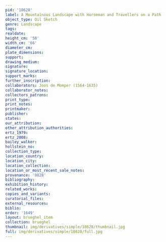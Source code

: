 ```yaml
---
pid: '18628'
label: A Mountainous Landscape with Horseman and Travellers on a Path
object_type: Oil Sketch
genre: Landscape
tags: 
realdate: 
height_cm: '58'
width_cm: '66'
diameter_cm: 
plate_dimensions: 
support: 
drawing_medium: 
signature: 
signature_location: 
support_marks: 
further_inscription: 
collaborators: Joos de Momper (1564-1635)
collaborator_notes: 
collectors_patrons: 
print_type: 
print_notes: 
printmaker: 
publisher: 
states: 
our_attribution: 
other_attribution_authorities: 
ertz_1979: 
ertz_2008: 
bailey_walker: 
hollstein_no: 
collection_type: 
location_country: 
location_city: 
location_collection: 
location_or_most_recent_sale_notes: 
provenance: '9828'
bibliography: 
exhibition_history: 
related_works: 
copies_and_variants: 
curatorial_files: 
external_resources: 
biblio: 
order: '1649'
layout: brueghel_item
collection: brueghel
thumbnail: img/derivatives/simple/18628/thumbnail.jpg
full: img/derivatives/simple/18628/full.jpg
---
```

